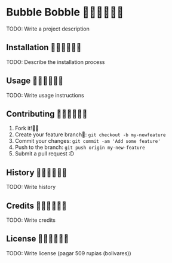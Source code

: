 # Bubble Bobble 🧙🏾‍♂️🧙🏾‍♂️
TODO: Write a project description
## Installation 🧙🏾‍♂️🧙🏾‍♂️
TODO: Describe the installation process
## Usage 🧙🏾‍♂️🧙🏾‍♂️
TODO: Write usage instructions
## Contributing 🧙🏾‍♂️🧙🏾‍♂️
1. Fork it!🍴🍴
2. Create your feature branch🌳: `git checkout -b my-newfeature`
3. Commit your changes: `git commit -am 'Add some feature'`
4. Push to the branch: `git push origin my-new-feature`
5. Submit a pull request :D 
## History 🧙🏾‍♂️🧙🏾‍♂️
TODO: Write history
## Credits 🧙🏾‍♂️🧙🏾‍♂️
TODO: Write credits
## License 🧙🏾‍♂️🧙🏾‍♂️
TODO: Write license (pagar 509 rupias (bolivares))
